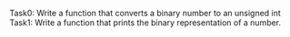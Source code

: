 Task0: Write a function that converts a binary number to an unsigned int
Task1: Write a function that prints the binary representation of a number.
